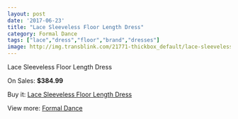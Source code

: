 ```yaml
---
layout: post
date: '2017-06-23'
title: "Lace Sleeveless Floor Length Dress"
category: Formal Dance
tags: ["lace","dress","floor","brand","dresses"]
image: http://img.transblink.com/21771-thickbox_default/lace-sleeveless-floor-length-dress.jpg
---
```

Lace Sleeveless Floor Length Dress

On Sales: **$384.99**
<a href="https://www.transblink.com/en/formal-dance/6898-lace-sleeveless-floor-length-dress.html"><amp-img layout="responsive" width="600" height="600" src="//img.transblink.com/21771-thickbox_default/lace-sleeveless-floor-length-dress.jpg" alt="Lace Sleeveless Floor Length Dress 0" /></a>
<a href="https://www.transblink.com/en/formal-dance/6898-lace-sleeveless-floor-length-dress.html"><amp-img layout="responsive" width="600" height="600" src="//img.transblink.com/21773-thickbox_default/lace-sleeveless-floor-length-dress.jpg" alt="Lace Sleeveless Floor Length Dress 1" /></a>
<a href="https://www.transblink.com/en/formal-dance/6898-lace-sleeveless-floor-length-dress.html"><amp-img layout="responsive" width="600" height="600" src="//img.transblink.com/21772-thickbox_default/lace-sleeveless-floor-length-dress.jpg" alt="Lace Sleeveless Floor Length Dress 2" /></a>

Buy it: [Lace Sleeveless Floor Length Dress](https://www.transblink.com/en/formal-dance/6898-lace-sleeveless-floor-length-dress.html "Lace Sleeveless Floor Length Dress")

View more: [Formal Dance](https://www.transblink.com/en/6-formal-dance "Formal Dance")